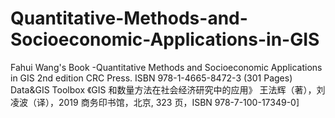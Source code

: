 # Quantitative-Methods-and-Socioeconomic-Applications-in-GIS
Fahui Wang's Book -Quantitative Methods and Socioeconomic Applications in GIS 2nd edition
CRC Press. ISBN 978-1-4665-8472-3 (301 Pages)
Data&amp;GIS Toolbox
《GIS 和数量方法在社会经济研究中的应用》
王法辉（著），刘凌波（译），2019
商务印书馆，北京, 323 页，ISBN 978-7-100-17349-0]
